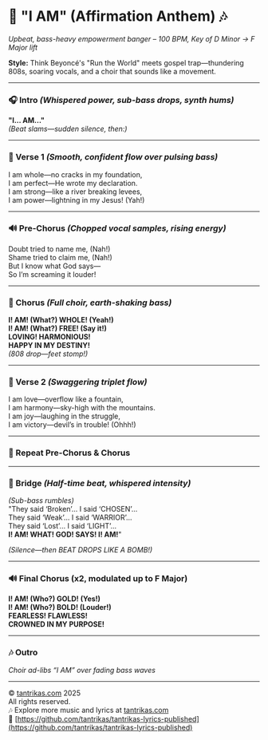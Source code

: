 # 🎵 "I AM" (Affirmation Anthem) 🎶
*Upbeat, bass-heavy empowerment banger – 100 BPM, Key of D Minor → F Major lift*

**Style:** Think Beyoncé's "Run the World" meets gospel trap—thundering 808s, soaring vocals, and a choir that sounds like a movement.

---

### 🎧 Intro *(Whispered power, sub-bass drops, synth hums)*  
**"I... AM..."**  
*(Beat slams—sudden silence, then:)*

---

### 🎤 Verse 1 *(Smooth, confident flow over pulsing bass)*  
I am whole—no cracks in my foundation,  
I am perfect—He wrote my declaration.  
I am strong—like a river breaking levees,  
I am power—lightning in my Jesus! (Yah!)

---

### 🔊 Pre-Chorus *(Chopped vocal samples, rising energy)*  
Doubt tried to name me, (Nah!)  
Shame tried to claim me, (Nah!)  
But I know what God says—  
So I’m screaming it louder!

---

### 🌟 Chorus *(Full choir, earth-shaking bass)*  
**I! AM! (What?) WHOLE! (Yeah!)**  
**I! AM! (What?) FREE! (Say it!)**  
**LOVING! HARMONIOUS!**  
**HAPPY IN MY DESTINY!**  
*(808 drop—feet stomp!)*

---

### 🎤 Verse 2 *(Swaggering triplet flow)*  
I am love—overflow like a fountain,  
I am harmony—sky-high with the mountains.  
I am joy—laughing in the struggle,  
I am victory—devil’s in trouble! (Ohhh!)

---

### 🔁 Repeat Pre-Chorus & Chorus

---

### 🧘 Bridge *(Half-time beat, whispered intensity)*  
*(Sub-bass rumbles)*  
"They said ‘Broken’... I said ‘CHOSEN’...  
They said ‘Weak’... I said ‘WARRIOR’...  
They said ‘Lost’... I said ‘LIGHT’...  
**I! AM! WHAT! GOD! SAYS! I! AM!**"

*(Silence—then BEAT DROPS LIKE A BOMB!)*

---

### 🔊 Final Chorus (x2, modulated up to F Major)  
**I! AM! (Who?) GOLD! (Yes!)**  
**I! AM! (Who?) BOLD! (Louder!)**  
**FEARLESS! FLAWLESS!**  
**CROWNED IN MY PURPOSE!**

---

### 🎶 Outro  
*Choir ad-libs “I AM” over fading bass waves*

---

© [tantrikas.com](https://tantrikas.com) 2025  
All rights reserved.  
🎶 Explore more music and lyrics at [tantrikas.com](https://tantrikas.com)  
🔗 [https://github.com/tantrikas/tantrikas-lyrics-published](https://github.com/tantrikas/tantrikas-lyrics-published)
